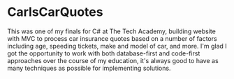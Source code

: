 # CarlsCarQuotes
This was one of my finals for C# at The Tech Academy, building website with
MVC to process car insurance quotes based on a number of factors including
age, speeding tickets, make and model of car, and more. I'm glad I got the 
opportunity to work with both database-first and code-first approaches over
the course of my education, it's always good to have as many techniques as
possible for implementing solutions.
